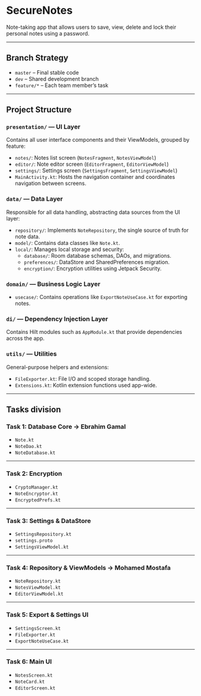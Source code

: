 # SecureNotes
Note-taking app that allows users to save, view, delete and lock their personal notes using a password.
 
---

## Branch Strategy

- `master` – Final stable code
- `dev` – Shared development branch
- `feature/*` – Each team member’s task

---

## Project Structure

### `presentation/` — UI Layer  
Contains all user interface components and their ViewModels, grouped by feature:  
- `notes/`: Notes list screen (`NotesFragment`, `NotesViewModel`)  
- `editor/`: Note editor screen (`EditorFragment`, `EditorViewModel`)  
- `settings/`: Settings screen (`SettingsFragment`, `SettingsViewModel`)  
- `MainActivity.kt`: Hosts the navigation container and coordinates navigation between screens.

### `data/` — Data Layer  
Responsible for all data handling, abstracting data sources from the UI layer:  
- `repository/`: Implements `NoteRepository`, the single source of truth for note data.  
- `model/`: Contains data classes like `Note.kt`.  
- `local/`: Manages local storage and security:  
  - `database/`: Room database schemas, DAOs, and migrations.  
  - `preferences/`: DataStore and SharedPreferences migration.  
  - `encryption/`: Encryption utilities using Jetpack Security.

### `domain/` — Business Logic Layer
- `usecase/`: Contains operations like `ExportNoteUseCase.kt` for exporting notes.

### `di/` — Dependency Injection Layer  
Contains Hilt modules such as `AppModule.kt` that provide dependencies across the app.

### `utils/` — Utilities  
General-purpose helpers and extensions:  
- `FileExporter.kt`: File I/O and scoped storage handling.  
- `Extensions.kt`: Kotlin extension functions used app-wide.

---
## Tasks division

### Task 1: Database Core -> Ebrahim Gamal
  - `Note.kt` 
  - `NoteDao.kt` 
  - `NoteDatabase.kt`
    
---

### Task 2: Encryption 
  - `CryptoManager.kt` 
  - `NoteEncryptor.kt` 
  - `EncryptedPrefs.kt` 

---

### Task 3: Settings & DataStore 
  - `SettingsRepository.kt`
  - `settings.proto` 
  - `SettingsViewModel.kt`

---

### Task 4: Repository & ViewModels -> Mohamed Mostafa
  - `NoteRepository.kt` 
  - `NotesViewModel.kt`
  - `EditorViewModel.kt`

---

### Task 5: Export & Settings UI 
  - `SettingsScreen.kt`
  - `FileExporter.kt` 
  - `ExportNoteUseCase.kt`
---

### Task 6: Main UI 
  - `NotesScreen.kt`
  - `NoteCard.kt`
  - `EditorScreen.kt`
